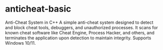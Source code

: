 # anticheat-basic
Anti-Cheat System in C++ A simple anti-cheat system designed to detect and block cheat tools, debuggers, and unauthorized processes. It scans for known cheat software like Cheat Engine, Process Hacker, and others, and terminates the application upon detection to maintain integrity. Supports Windows 10/11.
